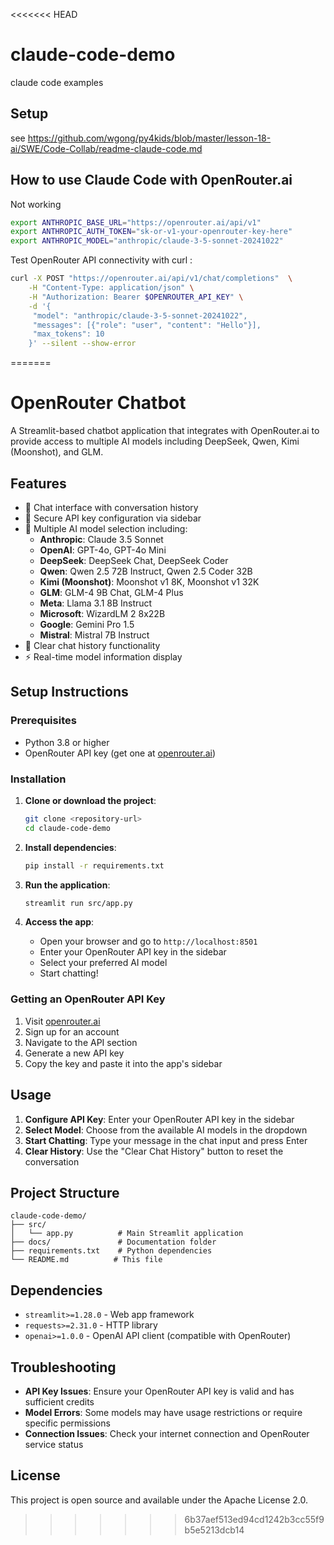 <<<<<<< HEAD
# claude-code-demo
claude code examples


## Setup

see https://github.com/wgong/py4kids/blob/master/lesson-18-ai/SWE/Code-Collab/readme-claude-code.md



## How to use Claude Code with OpenRouter.ai
Not working

```bash
export ANTHROPIC_BASE_URL="https://openrouter.ai/api/v1"
export ANTHROPIC_AUTH_TOKEN="sk-or-v1-your-openrouter-key-here"
export ANTHROPIC_MODEL="anthropic/claude-3-5-sonnet-20241022"
```

Test OpenRouter API connectivity with curl  :

```bash
curl -X POST "https://openrouter.ai/api/v1/chat/completions"  \
    -H "Content-Type: application/json" \
    -H "Authorization: Bearer $OPENROUTER_API_KEY" \
    -d '{  
     "model": "anthropic/claude-3-5-sonnet-20241022",  
     "messages": [{"role": "user", "content": "Hello"}], 
     "max_tokens": 10  
    }' --silent --show-error    
```
=======
# OpenRouter Chatbot

A Streamlit-based chatbot application that integrates with OpenRouter.ai to provide access to multiple AI models including DeepSeek, Qwen, Kimi (Moonshot), and GLM.

## Features

- 🤖 Chat interface with conversation history
- 🔑 Secure API key configuration via sidebar
- 🎯 Multiple AI model selection including:
  - **Anthropic**: Claude 3.5 Sonnet
  - **OpenAI**: GPT-4o, GPT-4o Mini
  - **DeepSeek**: DeepSeek Chat, DeepSeek Coder
  - **Qwen**: Qwen 2.5 72B Instruct, Qwen 2.5 Coder 32B
  - **Kimi (Moonshot)**: Moonshot v1 8K, Moonshot v1 32K
  - **GLM**: GLM-4 9B Chat, GLM-4 Plus
  - **Meta**: Llama 3.1 8B Instruct
  - **Microsoft**: WizardLM 2 8x22B
  - **Google**: Gemini Pro 1.5
  - **Mistral**: Mistral 7B Instruct
- 🧹 Clear chat history functionality
- ⚡ Real-time model information display

## Setup Instructions

### Prerequisites

- Python 3.8 or higher
- OpenRouter API key (get one at [openrouter.ai](https://openrouter.ai))

### Installation

1. **Clone or download the project**:
   ```bash
   git clone <repository-url>
   cd claude-code-demo
   ```

2. **Install dependencies**:
   ```bash
   pip install -r requirements.txt
   ```

3. **Run the application**:
   ```bash
   streamlit run src/app.py
   ```

4. **Access the app**:
   - Open your browser and go to `http://localhost:8501`
   - Enter your OpenRouter API key in the sidebar
   - Select your preferred AI model
   - Start chatting!

### Getting an OpenRouter API Key

1. Visit [openrouter.ai](https://openrouter.ai)
2. Sign up for an account
3. Navigate to the API section
4. Generate a new API key
5. Copy the key and paste it into the app's sidebar

## Usage

1. **Configure API Key**: Enter your OpenRouter API key in the sidebar
2. **Select Model**: Choose from the available AI models in the dropdown
3. **Start Chatting**: Type your message in the chat input and press Enter
4. **Clear History**: Use the "Clear Chat History" button to reset the conversation

## Project Structure

```
claude-code-demo/
├── src/
│   └── app.py          # Main Streamlit application
├── docs/               # Documentation folder
├── requirements.txt    # Python dependencies
└── README.md          # This file
```

## Dependencies

- `streamlit>=1.28.0` - Web app framework
- `requests>=2.31.0` - HTTP library
- `openai>=1.0.0` - OpenAI API client (compatible with OpenRouter)

## Troubleshooting

- **API Key Issues**: Ensure your OpenRouter API key is valid and has sufficient credits
- **Model Errors**: Some models may have usage restrictions or require specific permissions
- **Connection Issues**: Check your internet connection and OpenRouter service status

## License

This project is open source and available under the Apache License 2.0.
>>>>>>> 6b37aef513ed94cd1242b3cc55f9b5e5213dcb14

